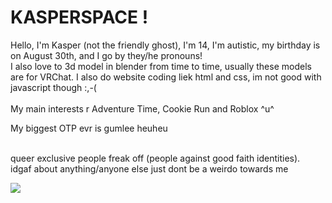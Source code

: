 <h1>KASPERSPACE ! </h1>
Hello, I'm Kasper (not the friendly ghost), I'm 14, I'm autistic, my birthday is on August 30th, and I go by they/he pronouns!
</br> 
I also love to 3d model in blender from time to time, usually these models are for VRChat. I also do website coding liek html and css, im not good with javascript though :,-( 
</br></br> 
My main interests r Adventure Time, Cookie Run and Roblox ^u^ 


My biggest OTP evr is gumlee heuheu 

</br> 
queer exclusive people freak off
(people against good faith identities). 
</br>
idgaf about anything/anyone else just dont be a weirdo towards me


![](https://komarev.com/ghpvc/?username=kasperspace&color=ff69b4)

</p>
